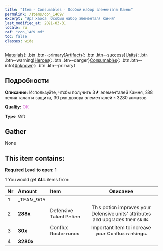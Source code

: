 ```yaml
---
title: "Item - Consumables - Особый набор элементаля Камня"
permalink: /Items/con_1469/
excerpt: "Эра хаоса  Особый набор элементаля Камня"
last_modified_at: 2021-03-31
locale: ru
ref: "con_1469.md"
toc: false
classes: wide
---
```

 [Materials](/ru/Items/){: .btn .btn--primary}[Artifacts](/ru/Items/Artifacts/){: .btn .btn--success}[Units](/ru/Items/Units/){: .btn .btn--warning}[Heroes](/ru/Items/Heroes/){: .btn .btn--danger}[Consumables](/ru/Items/Consumables/){: .btn .btn--info}[Unknown](/ru/Items/Unknown/){: .btn .btn--primary}

## Подробности
 **Описание:** Используйте, чтобы получить 3★ элементалей Камня, 288 зелий таланта защиты, 30 рун дозора элементалей и 3280 алмазов.

 **Quality:** <span style="color: #DA70D6">OK</span>

 **Type:** Gift

## Gather

  None

## This item contains:

 **Required Level to open:** 1

 1 You would get **ALL** items  from:

  | Nr | Amount |     Item    | Описание |
  |:---|:-------|:------------|:-----------:|
  | 1 | _TEAM_905 | 
  | 2 |  **288x** | Defensive Talent Potion | This potion improves your Defensive units' attributes and upgrades their skills.  | 
  | 3 |  **30x** | Conflux Roster runes | Important item to increase your Conflux rankings.  | 
  | 4 |  **3280x** | <i class="fas fa-gem"/> |  | 
